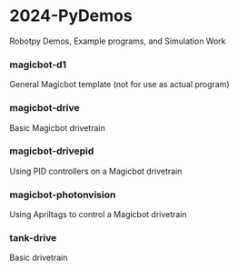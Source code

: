 # 2024-PyDemos
Robotpy Demos, Example programs, and Simulation Work

### magicbot-d1
General Magicbot template (not for use as actual program)

### magicbot-drive
Basic Magicbot drivetrain

### magicbot-drivepid
Using PID controllers on a Magicbot drivetrain

### magicbot-photonvision
Using Apriltags to control a Magicbot drivetrain

### tank-drive
Basic drivetrain
